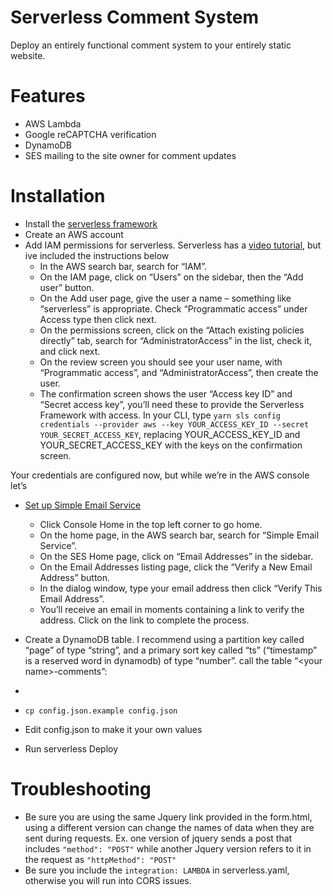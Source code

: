 # Serverless Comment System
Deploy an entirely functional comment system to your entirely static website.

# Features
* AWS Lambda
* Google reCAPTCHA verification
* DynamoDB
* SES mailing to the site owner for comment updates

# Installation
* Install the [serverless framework](https://serverless.com/)
* Create an AWS account
* Add IAM permissions for serverless. Serverless has a [video tutorial](https://www.youtube.com/watch?v=KngM5bfpttA), but ive included the instructions below
  - In the AWS search bar, search for “IAM”.
  - On the IAM page, click on “Users” on the sidebar, then the “Add user” button.
  - On the Add user page, give the user a name – something like “serverless” is appropriate. Check “Programmatic access” under Access type then click next.
  - On the permissions screen, click on the “Attach existing policies directly” tab, search for “AdministratorAccess” in the list, check it, and click next.
  - On the review screen you should see your user name, with “Programmatic access”, and “AdministratorAccess”, then create the user.
  - The confirmation screen shows the user “Access key ID” and “Secret access key”, you’ll need these to provide the Serverless Framework with access. In your CLI, type 
      `yarn sls config credentials --provider aws --key YOUR_ACCESS_KEY_ID --secret YOUR_SECRET_ACCESS_KEY`, replacing YOUR_ACCESS_KEY_ID and YOUR_SECRET_ACCESS_KEY with the keys on the confirmation screen.

Your credentials are configured now, but while we’re in the AWS console let’s 

* [Set up Simple Email Service](https://docs.aws.amazon.com/ses/latest/DeveloperGuide/verify-email-addresses-procedure.html)

  - Click Console Home in the top left corner to go home.
  - On the home page, in the AWS search bar, search for “Simple Email Service”.
  - On the SES Home page, click on “Email Addresses” in the sidebar.
  - On the Email Addresses listing page, click the “Verify a New Email Address” button.
  - In the dialog window, type your email address then click “Verify This Email Address”.
  - You’ll receive an email in moments containing a link to verify the address. Click on the link to complete the process.

* Create a DynamoDB table. I recommend using a partition key called 
“page” of type “string”, and a primary sort key called “ts” (“timestamp” is a reserved word in dynamodb) of type “number”. 
call the table “\<your name\>-comments”:
* 
* `cp config.json.example config.json` 
* Edit config.json to make it your own values
* Run serverless Deploy

# Troubleshooting
* Be sure you are using the same Jquery link provided in the form.html, using
  a different version can change the names of data when they are sent during
  requests. Ex. one version of jquery sends a post that includes 
  `"method": "POST"` while another Jquery version refers to it in the request
  as `"httpMethod": "POST"`
* Be sure you include the `integration: LAMBDA` in serverless.yaml, otherwise
    you will run into CORS issues.

